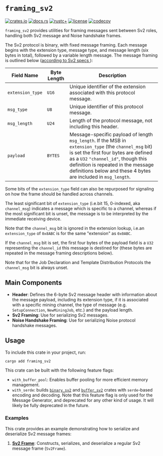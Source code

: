 # `framing_sv2`

[![crates.io](https://img.shields.io/crates/v/framing_sv2.svg)](https://crates.io/crates/framing_sv2)
[![docs.rs](https://docs.rs/framing_sv2/badge.svg)](https://docs.rs/framing_sv2)
[![rustc+](https://img.shields.io/badge/rustc-1.75.0%2B-lightgrey.svg)](https://blog.rust-lang.org/2023/12/28/Rust-1.75.0.html)
[![license](https://img.shields.io/badge/license-MIT%2FApache--2.0-blue.svg)](https://github.com/stratum-mining/stratum/blob/main/LICENSE.md)
[![codecov](https://codecov.io/gh/stratum-mining/stratum/branch/main/graph/badge.svg?flag=framing_sv2-coverage)](https://codecov.io/gh/stratum-mining/stratum)

`framing_sv2` provides utilities for framing messages sent between Sv2 roles, handling both Sv2
message and Noise handshake frames.

The Sv2 protocol is binary, with fixed message framing. Each message begins with the extension
type, message type, and message length (six bytes in total), followed by a variable length
message. The message framing is outlined below ([according to Sv2 specs
](https://github.com/stratum-mining/sv2-spec/blob/main/03-Protocol-Overview.md#32-framing)):

| Field Name  | Byte Length | Description |
|----------------|-------------|-------------|
| `extension_type` | `U16` | Unique identifier of the extension associated with this protocol message. |
| `msg_type` | `U8` | Unique identifier of this protocol message. |
| `msg_length` | `U24` | Length of the protocol message, not including this header. |
| `payload` | `BYTES` | Message-specific payload of length `msg_length`. If the MSB in `extension_type` (the `channel_msg` bit) is set the first four bytes are defined as a `U32` `"channel_id"`, though this definition is repeated in the message definitions below and these 4 bytes are included in `msg_length`. |

Some bits of the `extension_type` field can also be repurposed for signaling on how the frame
should be handled across channels.

The least significant bit of `extension_type` (i.e.bit 15, 0-indexed, aka `channel_msg`) indicates
a message which is specific to a channel, whereas if the most significant bit is unset, the message
is to be interpreted by the immediate receiving device.

Note that the `channel_msg` bit is ignored in the extension lookup, i.e.an `extension_type` of
`0x8ABC` is for the same "extension" as `0x0ABC`.

If the `channel_msg` bit is set, the first four bytes of the payload field is a `U32` representing
the `channel_id` this message is destined for (these bytes are repeated in the message framing
descriptions below).

Note that for the Job Declaration and Template Distribution Protocols the `channel_msg` bit is
always unset.

## Main Components

- **Header**: Defines the 6-byte Sv2 message header with information about the message payload,
  including its extension type, if it is associated with a specific mining channel, the type of
  message (e.g. `SetupConnection`, `NewMiningJob`, etc.) and the payload length.
- **Sv2 Framing**: Use for serializing Sv2 messages.
- **Noise Handshake Framing**: Use for serializing Noise protocol handshake messages.

## Usage

To include this crate in your project, run:

```bash
cargo add framing_sv2
```

This crate can be built with the following feature flags:

- `with_buffer_pool`: Enables buffer pooling for more efficient memory management.
- `with_serde`: builds [`binary_sv2`](https://crates.io/crates/binary_sv2) and
  [`buffer_sv2`](https://crates.io/crates/buffer_sv2) crates with `serde`-based encoding and
  decoding. Note that this feature flag is only used for the Message Generator, and deprecated
  for any other kind of usage. It will likely be fully deprecated in the future.

### Examples

This crate provides an example demonstrating how to serialize and deserialize Sv2 message frames:

1. **[Sv2 Frame](https://github.com/stratum-mining/stratum/blob/main/protocols/v2/framing-sv2/examples/sv2_frame.rs)**:
   Constructs, serializes, and deserialize a regular Sv2 message frame (`Sv2Frame`).
